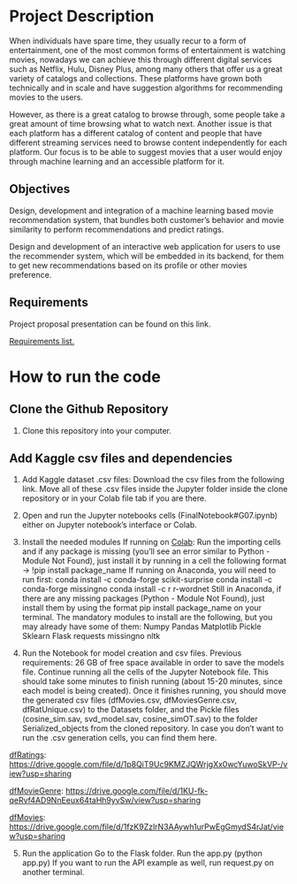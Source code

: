 # Project Description
When individuals have spare time, they usually recur to a form of entertainment, one of the most common forms of entertainment is watching movies, nowadays we can achieve this through different digital services such as Netflix, Hulu, Disney Plus, among many others that offer us a great variety of catalogs and collections. These platforms have grown both technically and in scale and have suggestion algorithms for recommending movies to the users. 

However, as there is a great catalog to browse through, some people take a great amount of time browsing what to watch next. Another issue is that each platform has a different catalog of content and people that have different streaming services need to browse content independently for each platform. Our focus is to be able to suggest movies that a user would enjoy through machine learning and an accessible platform for it.

## Objectives
Design, development and integration of a machine learning based movie recommendation system, that bundles both customer’s behavior and movie similarity to  perform recommendations and predict ratings.

Design and development of an interactive web application for users to use the recommender system, which will be embedded in its backend, for them to get new recommendations based on its profile or other movies preference.

## Requirements
Project proposal presentation can be found on this link.

[Requirements list.](https://docs.google.com/spreadsheets/d/17fanx073Sogh4UoWtw6Q4SxjEr8RLs4qssyUomtI0a8/edit?usp=sharing)

# How to run the code

## Clone the Github Repository
1. Clone this repository into your computer.

## Add Kaggle csv files and dependencies

1. Add Kaggle dataset .csv files:
Download the csv files from the following link. 
Move all of these .csv files inside the Jupyter folder inside the clone repository or in your Colab file tab if you are there.

2. Open and run the Jupyter notebooks cells (FinalNotebook#G07.ipynb) either on Jupyter notebook’s interface or Colab.

3. Install the needed modules
If running on [Colab](http://colab.research.google.com/):
Run the importing cells and if any package is missing (you’ll see an error similar to Python - Module Not Found), just install it by running in a cell the following format -> !pip install package_name
If running on Anaconda, you will need to run first:
conda install -c conda-forge scikit-surprise
conda install -c conda-forge missingno
conda install -c r r-wordnet
Still in Anaconda, if there are any missing packages (Python - Module Not Found), just install them by using the format  pip install package_name on your terminal.
The mandatory modules to install are the following, but you may already have some of them:
Numpy
Pandas
Matplotlib
Pickle
Sklearn
Flask
requests
missingno
nltk

4. Run the Notebook for model creation and csv files.
Previous requirements: 26 GB of free space available in order to save the models file.
Continue running all the cells of the Jupyter Notebook file.
This should take some minutes to finish running (about 15-20 minutes, since each model is being created).
Once it finishes running, you should move the generated csv files (dfMovies.csv, dfMoviesGenre.csv, dfRatUnique.csv) to the Datasets folder, and the Pickle files (cosine_sim.sav, svd_model.sav, cosine_simOT.sav) to the folder Serialized_objects from the cloned repository. In case you don’t want to run the .csv generation cells, you can find them here.

[dfRatings](https://drive.google.com/file/d/1p8QiT9Uc9KMZJQWrjgXx0wcYuwoSkVP-/view?usp=sharing): https://drive.google.com/file/d/1p8QiT9Uc9KMZJQWrjgXx0wcYuwoSkVP-/view?usp=sharing

[dfMovieGenre](https://drive.google.com/file/d/1KU-fk-qeRvf4AD9NnEeux64taHh9yvSw/view?usp=sharing): https://drive.google.com/file/d/1KU-fk-qeRvf4AD9NnEeux64taHh9yvSw/view?usp=sharing

[dfMovies](https://drive.google.com/file/d/1fzK9ZzlrN3AAywh1urPwEgGmydS4rJat/view?usp=sharing): https://drive.google.com/file/d/1fzK9ZzlrN3AAywh1urPwEgGmydS4rJat/view?usp=sharing

5. Run the application
Go to the Flask folder.
Run the app.py (python app.py)
If you want to run the API example as well, run request.py on another terminal.
